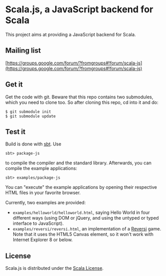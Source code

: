# Scala.js, a JavaScript backend for Scala

This project aims at providing a JavaScript backend for Scala.

## Mailing list

[https://groups.google.com/forum/?fromgroups#!forum/scala-js](https://groups.google.com/forum/?fromgroups#!forum/scala-js)

## Get it

Get the code with git. Beware that this repo contains two submodules, which
you need to clone too. So after cloning this repo, cd into it and do:

    $ git submodule init
    $ git submodule update

## Test it

Build is done with [sbt](http://www.scala-sbt.org/). Use

    sbt> package-js

to compile the compiler and the standard library. Afterwards, you can
compile the example applications:

    sbt> examples/package-js

You can "execute" the example applications by opening their respective HTML
files in your favorite browser.

Currently, two examples are provided:

*   `examples/helloworld/helloworld.html`, saying Hello World in four different
    ways (using DOM or jQuery, and using the untyped or typed interface to
    JavaScript).
*   `examples/reversi/reversi.html`, an implementation of a
    [Reversi](http://en.wikipedia.org/wiki/Reversi) game. Note that it uses the
    HTML5 Canvas element, so it won't work with Internet Explorer 8 or below.

## License

Scala.js is distributed under the
[Scala License](http://www.scala-lang.org/node/146).
